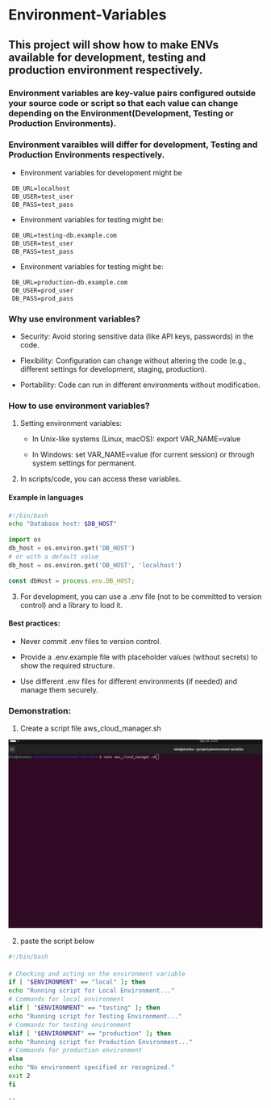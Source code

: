 # Environment-Variables
## This project will show how to make ENVs available for development, testing and production environment respectively.

### Environment variables are key-value pairs configured outside your source code or script so that each value can change depending on the Environment(Development, Testing or Production Environments).

### Environment varaibles will differ for development, Testing and Production Environments respectively. 

* Environment variables for development might be 
```
 DB_URL=localhost
 DB_USER=test_user
 DB_PASS=test_pass
```

* Environment variables for testing might be:

```
 DB_URL=testing-db.example.com
 DB_USER=test_user
 DB_PASS=test_pass
```
* Environment variables for testing might be:

```
 DB_URL=production-db.example.com
 DB_USER=prod_user
 DB_PASS=prod_pass
```

### Why use environment variables?

* Security: Avoid storing sensitive data (like API keys, passwords) in the code.

* Flexibility: Configuration can change without altering the code (e.g., different settings for development, staging, production).

* Portability: Code can run in different environments without modification.

### How to use environment variables?

1. Setting environment variables:

    - In Unix-like systems (Linux, macOS): export VAR_NAME=value

    - In Windows: set VAR_NAME=value (for current session) or through system settings for permanent.

2. In scripts/code, you can access these variables.
#### Example in languages
```bash
#!/bin/bash
echo "Database host: $DB_HOST"
```

```python
import os
db_host = os.environ.get('DB_HOST')
# or with a default value
db_host = os.environ.get('DB_HOST', 'localhost')
```

```javascript
const dbHost = process.env.DB_HOST;
```

3. For development, you can use a .env file (not to be committed to version control) and a library to load it.

#### Best practices:
* Never commit .env files to version control.

* Provide a .env.example file with placeholder values (without secrets) to show the required structure.

* Use different .env files for different environments (if needed) and manage them securely.

### Demonstration:
1. Create a script file aws_cloud_manager.sh

![](./img/Pasted%20image.png)

2. paste the script below

```bash
#!/bin/bash

# Checking and acting on the environment variable
if [ "$ENVIRONMENT" == "local" ]; then
echo "Running script for Local Environment..."
# Commands for local environment
elif [ "$ENVIRONMENT" == "testing" ]; then
echo "Running script for Testing Environment..."
# Commands for testing environment
elif [ "$ENVIRONMENT" == "production" ]; then
echo "Running script for Production Environment..."
# Commands for production environment
else
echo "No environment specified or recognized."
exit 2
fi

``